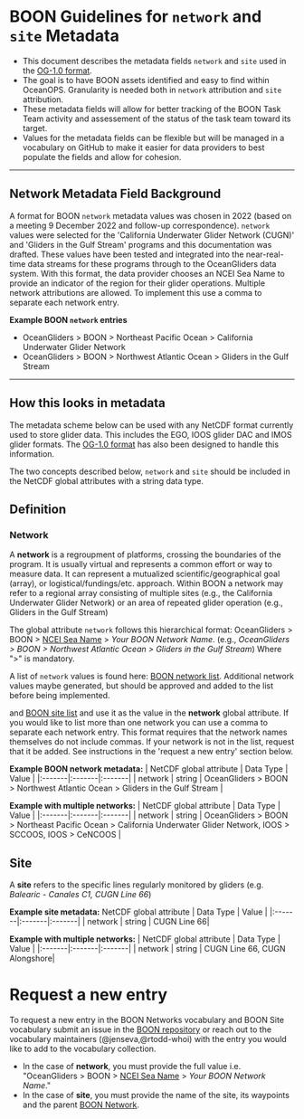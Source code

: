 # BOON Guidelines for `network` and `site` Metadata

* This document describes the metadata fields `network` and `site` used in the [OG-1.0 format](https://github.com/OceanGlidersCommunity/OG-format-user-manual).
* The goal is to have BOON assets identified and easy to find within OceanOPS. Granularity is needed both in `network` attribution and `site` attribution. 
* These metadata fields will allow for better tracking of the BOON Task Team activity and assessement of the status of the task team toward its target.
* Values for the metadata fields can be flexible but will be managed in a vocabulary on GitHub to make it easier for data providers to best populate the fields and allow for cohesion.

---

## Network Metadata Field Background
A format for BOON `network` metadata values was chosen in 2022 (based on a meeting 9 December 2022 and follow-up correspondence). `network` values were selected for the 'California Underwater Glider Network (CUGN)' and 'Gliders in the Gulf Stream' programs and this documentation was drafted. These values have been tested and integrated into the near-real-time data streams for these programs through to the OceanGliders data system. With this format, the data provider chooses an NCEI Sea Name to provide an indicator of the region for their glider operations. Multiple network attributions are allowed. To implement this use a comma to separate each network entry.

**Example BOON `network` entries**
* OceanGliders > BOON > Northeast Pacific Ocean > California Underwater Glider Network
* OceanGliders > BOON > Northwest Atlantic Ocean > Gliders in the Gulf Stream



---


## How this looks in metadata
The metadata scheme below can be used with any NetCDF format currently used to store glider data. This includes the EGO, IOOS glider DAC and IMOS glider formats. The [OG-1.0 format](https://github.com/OceanGlidersCommunity/OG-format-user-manual) has also been designed to handle this information.

The two concepts described below, `network` and `site` should be included in the NetCDF global attributes with a string data type. 


## Definition
### Network
A **network** is a regroupment of platforms, crossing the boundaries of the program. It is usually virtual and represents a common effort or way to measure data. It can represent a mutualized scientific/geographical goal (array), or logistical/fundings/etc. approach.
Within BOON a network may refer to a regional array consisting of multiple sites (e.g., the California Underwater Glider Network) or an area of repeated glider operation (e.g., Gliders in the Gulf Stream)

The global attribute `network` follows this hierarchical format:
OceanGliders > BOON > [NCEI Sea Name](https://www.ncei.noaa.gov/data/oceans/ncei/vocabulary/seanames.xml) > *Your BOON Network Name*. (e.g., *OceanGliders > BOON > Northwest Atlantic Ocean > Gliders in the Gulf Stream*)
Where ">" is mandatory.

A list of `network` values is found here: [BOON network list](https://github.com/OceanGlidersCommunity/BOON/blob/main/VocabularyCollection/BOON%20networks.md#boon-networks-collection). Additional network values maybe generated, but should be approved and added to the list before being implemented.  

and [BOON site list](https://github.com/OceanGlidersCommunity/BOON/blob/main/VocabularyCollection/BOON%20networks.md#boon-site-collection) and use it as the value in the **network** global attribute. If you would like to list more than one network you can use a comma to separate each network entry. This format requires that the network names themselves do not include commas. If your network is not in the list, request that it be added. See instructions in the 'request a new entry' section below. 



**Example BOON network metadata:**
| NetCDF global attribute | Data Type | Value |
|:-------|:-------|:-------|
| network | string | OceanGliders > BOON > Northwest Atlantic Ocean > Gliders in the Gulf Stream |

**Example with multiple networks:**
| NetCDF global attribute | Data Type | Value |
|:-------|:-------|:-------|
| network | string | OceanGliders > BOON > Northeast Pacific Ocean > California Underwater Glider Network, IOOS > SCCOOS, IOOS > CeNCOOS |


## Site
A **site** refers to the specific lines regularly monitored by gliders (e.g. *Balearic - Canales C1, CUGN Line 66*)

**Example site metadata:**
 NetCDF global attribute | Data Type | Value |
|:-------|:-------|:-------|
| network | string | CUGN Line 66|

**Example with multiple networks:**
| NetCDF global attribute | Data Type | Value |
|:-------|:-------|:-------|
| network | string | CUGN Line 66, CUGN Alongshore|

# Request a new entry
To request a new entry in the BOON Networks vocabulary and BOON Site vocabulary submit an issue in the [BOON repository](https://github.com/OceanGlidersCommunity/BOON) or reach out to the vocabulary maintainers (@jenseva,@rtodd-whoi) with the entry you would like to add to the vocabulary collection.

* In the case of **network**, you must provide the full value i.e. "OceanGliders > BOON > [NCEI Sea Name](https://www.ncei.noaa.gov/data/oceans/ncei/vocabulary/seanames.xml) > *Your BOON Network Name*."
* In the case of **site**, you must provide the name of the site, its waypoints and the parent [BOON Network](https://github.com/OceanGlidersCommunity/BOON/blob/main/VocabularyCollection/BOON%20networks.md).

